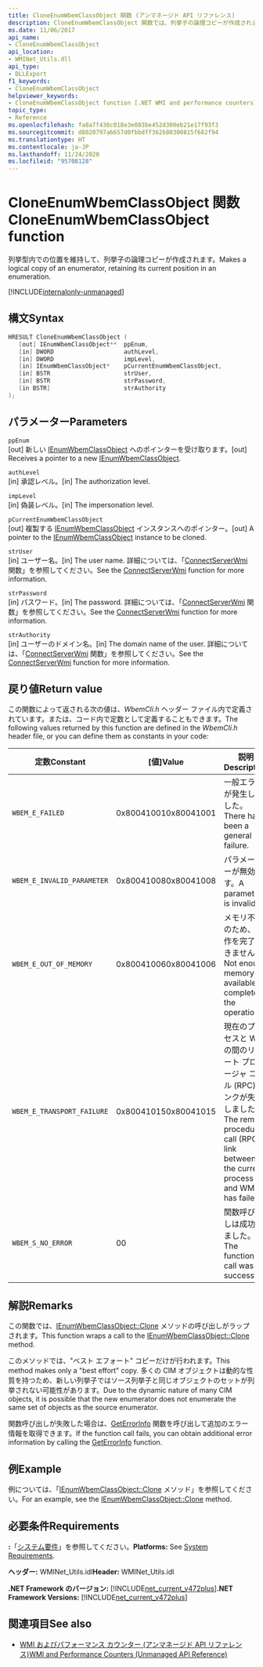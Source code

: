 ```yaml
---
title: CloneEnumWbemClassObject 関数 (アンマネージド API リファレンス)
description: CloneEnumWbemClassObject 関数では、列挙子の論理コピーが作成されます。
ms.date: 11/06/2017
api_name:
- CloneEnumWbemClassObject
api_location:
- WMINet_Utils.dll
api_type:
- DLLExport
f1_keywords:
- CloneEnumWbemClassObject
helpviewer_keywords:
- CloneEnumWbemClassObject function [.NET WMI and performance counters]
topic_type:
- Reference
ms.openlocfilehash: fa8a7f436c018e3e083be452d300eb21e17f93f3
ms.sourcegitcommit: d8020797a6657d0fbbdff362b80300815f682f94
ms.translationtype: HT
ms.contentlocale: ja-JP
ms.lasthandoff: 11/24/2020
ms.locfileid: "95708128"
---
```

# <a name="cloneenumwbemclassobject-function"></a><span data-ttu-id="c6e76-103">CloneEnumWbemClassObject 関数</span><span class="sxs-lookup"><span data-stu-id="c6e76-103">CloneEnumWbemClassObject function</span></span>

<span data-ttu-id="c6e76-104">列挙型内での位置を維持して、列挙子の論理コピーが作成されます。</span><span class="sxs-lookup"><span data-stu-id="c6e76-104">Makes a logical copy of an enumerator, retaining its current position in an enumeration.</span></span>

[!INCLUDE[internalonly-unmanaged](../../../../includes/internalonly-unmanaged.md)]

## <a name="syntax"></a><span data-ttu-id="c6e76-105">構文</span><span class="sxs-lookup"><span data-stu-id="c6e76-105">Syntax</span></span>

```cpp
HRESULT CloneEnumWbemClassObject (
   [out] IEnumWbemClassObject**  ppEnum,
   [in] DWORD                    authLevel,
   [in] DWORD                    impLevel,
   [in] IEnumWbemClassObject*    pCurrentEnumWbemClassObject,
   [in] BSTR                     strUser,
   [in] BSTR                     strPassword,
   [in BSTR]                     strAuthority
);
```

## <a name="parameters"></a><span data-ttu-id="c6e76-106">パラメーター</span><span class="sxs-lookup"><span data-stu-id="c6e76-106">Parameters</span></span>

`ppEnum`\
<span data-ttu-id="c6e76-107">[out] 新しい [IEnumWbemClassObject](/windows/desktop/api/wbemcli/nn-wbemcli-ienumwbemclassobject) へのポインターを受け取ります。</span><span class="sxs-lookup"><span data-stu-id="c6e76-107">[out] Receives a pointer to a new [IEnumWbemClassObject](/windows/desktop/api/wbemcli/nn-wbemcli-ienumwbemclassobject).</span></span>

`authLevel`\
<span data-ttu-id="c6e76-108">[in] 承認レベル。</span><span class="sxs-lookup"><span data-stu-id="c6e76-108">[in] The authorization level.</span></span>

`impLevel`\
<span data-ttu-id="c6e76-109">[in] 偽装レベル。</span><span class="sxs-lookup"><span data-stu-id="c6e76-109">[in] The impersonation level.</span></span>

`pCurrentEnumWbemClassObject`\
<span data-ttu-id="c6e76-110">[out] 複製する [IEnumWbemClassObject](/windows/desktop/api/wbemcli/nn-wbemcli-ienumwbemclassobject) インスタンスへのポインター。</span><span class="sxs-lookup"><span data-stu-id="c6e76-110">[out] A pointer to the [IEnumWbemClassObject](/windows/desktop/api/wbemcli/nn-wbemcli-ienumwbemclassobject) instance to be cloned.</span></span>

`strUser`\
<span data-ttu-id="c6e76-111">[in] ユーザー名。</span><span class="sxs-lookup"><span data-stu-id="c6e76-111">[in] The user name.</span></span> <span data-ttu-id="c6e76-112">詳細については、「[ConnectServerWmi](connectserverwmi.md) 関数」を参照してください。</span><span class="sxs-lookup"><span data-stu-id="c6e76-112">See the [ConnectServerWmi](connectserverwmi.md) function for more information.</span></span>

`strPassword`\
<span data-ttu-id="c6e76-113">[in] パスワード。</span><span class="sxs-lookup"><span data-stu-id="c6e76-113">[in] The password.</span></span> <span data-ttu-id="c6e76-114">詳細については、「[ConnectServerWmi](connectserverwmi.md) 関数」を参照してください。</span><span class="sxs-lookup"><span data-stu-id="c6e76-114">See the [ConnectServerWmi](connectserverwmi.md) function for more information.</span></span>

`strAuthority`\
<span data-ttu-id="c6e76-115">[in] ユーザーのドメイン名。</span><span class="sxs-lookup"><span data-stu-id="c6e76-115">[in] The domain name of the user.</span></span> <span data-ttu-id="c6e76-116">詳細については、「[ConnectServerWmi](connectserverwmi.md) 関数」を参照してください。</span><span class="sxs-lookup"><span data-stu-id="c6e76-116">See the [ConnectServerWmi](connectserverwmi.md) function for more information.</span></span>

## <a name="return-value"></a><span data-ttu-id="c6e76-117">戻り値</span><span class="sxs-lookup"><span data-stu-id="c6e76-117">Return value</span></span>

<span data-ttu-id="c6e76-118">この関数によって返される次の値は、*WbemCli.h* ヘッダー ファイル内で定義されています。または、コード内で定数として定義することもできます。</span><span class="sxs-lookup"><span data-stu-id="c6e76-118">The following values returned by this function are defined in the *WbemCli.h* header file, or you can define them as constants in your code:</span></span>

|<span data-ttu-id="c6e76-119">定数</span><span class="sxs-lookup"><span data-stu-id="c6e76-119">Constant</span></span>  |<span data-ttu-id="c6e76-120">[値]</span><span class="sxs-lookup"><span data-stu-id="c6e76-120">Value</span></span>  |<span data-ttu-id="c6e76-121">説明</span><span class="sxs-lookup"><span data-stu-id="c6e76-121">Description</span></span>  |
|---------|---------|---------|
| `WBEM_E_FAILED` | <span data-ttu-id="c6e76-122">0x80041001</span><span class="sxs-lookup"><span data-stu-id="c6e76-122">0x80041001</span></span> | <span data-ttu-id="c6e76-123">一般エラーが発生しました。</span><span class="sxs-lookup"><span data-stu-id="c6e76-123">There has been a general failure.</span></span> |
| `WBEM_E_INVALID_PARAMETER` | <span data-ttu-id="c6e76-124">0x80041008</span><span class="sxs-lookup"><span data-stu-id="c6e76-124">0x80041008</span></span> | <span data-ttu-id="c6e76-125">パラメーターが無効です。</span><span class="sxs-lookup"><span data-stu-id="c6e76-125">A parameter is invalid.</span></span> |
| `WBEM_E_OUT_OF_MEMORY` | <span data-ttu-id="c6e76-126">0x80041006</span><span class="sxs-lookup"><span data-stu-id="c6e76-126">0x80041006</span></span> | <span data-ttu-id="c6e76-127">メモリ不足のため、操作を完了できません。</span><span class="sxs-lookup"><span data-stu-id="c6e76-127">Not enough memory is available complete the operation.</span></span> |
| `WBEM_E_TRANSPORT_FAILURE` | <span data-ttu-id="c6e76-128">0x80041015</span><span class="sxs-lookup"><span data-stu-id="c6e76-128">0x80041015</span></span> | <span data-ttu-id="c6e76-129">現在のプロセスと WMI の間のリモート プロシージャ コール (RPC) リンクが失敗しました。</span><span class="sxs-lookup"><span data-stu-id="c6e76-129">The remote procedure call (RPC) link between the current process and WMI has failed.</span></span> |
| `WBEM_S_NO_ERROR` | <span data-ttu-id="c6e76-130">0</span><span class="sxs-lookup"><span data-stu-id="c6e76-130">0</span></span> | <span data-ttu-id="c6e76-131">関数呼び出しは成功しました。</span><span class="sxs-lookup"><span data-stu-id="c6e76-131">The function call was successful.</span></span>  |

## <a name="remarks"></a><span data-ttu-id="c6e76-132">解説</span><span class="sxs-lookup"><span data-stu-id="c6e76-132">Remarks</span></span>

<span data-ttu-id="c6e76-133">この関数では、[IEnumWbemClassObject::Clone](/windows/desktop/api/wbemcli/nf-wbemcli-ienumwbemclassobject-clone) メソッドの呼び出しがラップされます。</span><span class="sxs-lookup"><span data-stu-id="c6e76-133">This function wraps a call to the [IEnumWbemClassObject::Clone](/windows/desktop/api/wbemcli/nf-wbemcli-ienumwbemclassobject-clone) method.</span></span>

<span data-ttu-id="c6e76-134">このメソッドでは、"ベスト エフォート" コピーだけが行われます。</span><span class="sxs-lookup"><span data-stu-id="c6e76-134">This method makes only a "best effort" copy.</span></span> <span data-ttu-id="c6e76-135">多くの CIM オブジェクトは動的な性質を持つため、新しい列挙子ではソース列挙子と同じオブジェクトのセットが列挙されない可能性があります。</span><span class="sxs-lookup"><span data-stu-id="c6e76-135">Due to the dynamic nature of many CIM objects, it is possible that the new enumerator does not enumerate the same set of objects as the source enumerator.</span></span>

<span data-ttu-id="c6e76-136">関数呼び出しが失敗した場合は、[GetErrorInfo](geterrorinfo.md) 関数を呼び出して追加のエラー情報を取得できます。</span><span class="sxs-lookup"><span data-stu-id="c6e76-136">If the function call fails, you can obtain additional error information by calling the [GetErrorInfo](geterrorinfo.md) function.</span></span>

## <a name="example"></a><span data-ttu-id="c6e76-137">例</span><span class="sxs-lookup"><span data-stu-id="c6e76-137">Example</span></span>

<span data-ttu-id="c6e76-138">例については、「[IEnumWbemClassObject::Clone](/windows/desktop/api/wbemcli/nf-wbemcli-ienumwbemclassobject-clone) メソッド」を参照してください。</span><span class="sxs-lookup"><span data-stu-id="c6e76-138">For an example, see the [IEnumWbemClassObject::Clone](/windows/desktop/api/wbemcli/nf-wbemcli-ienumwbemclassobject-clone) method.</span></span>

## <a name="requirements"></a><span data-ttu-id="c6e76-139">必要条件</span><span class="sxs-lookup"><span data-stu-id="c6e76-139">Requirements</span></span>

 <span data-ttu-id="c6e76-140">**:**「[システム要件](../../get-started/system-requirements.md)」を参照してください。</span><span class="sxs-lookup"><span data-stu-id="c6e76-140">**Platforms:** See [System Requirements](../../get-started/system-requirements.md).</span></span>

 <span data-ttu-id="c6e76-141">**ヘッダー:** WMINet_Utils.idl</span><span class="sxs-lookup"><span data-stu-id="c6e76-141">**Header:** WMINet_Utils.idl</span></span>

 <span data-ttu-id="c6e76-142">**.NET Framework のバージョン:** [!INCLUDE[net_current_v472plus](../../../../includes/net-current-v472plus.md)]</span><span class="sxs-lookup"><span data-stu-id="c6e76-142">**.NET Framework Versions:** [!INCLUDE[net_current_v472plus](../../../../includes/net-current-v472plus.md)]</span></span>

## <a name="see-also"></a><span data-ttu-id="c6e76-143">関連項目</span><span class="sxs-lookup"><span data-stu-id="c6e76-143">See also</span></span>

- [<span data-ttu-id="c6e76-144">WMI およびパフォーマンス カウンター (アンマネージド API リファレンス)</span><span class="sxs-lookup"><span data-stu-id="c6e76-144">WMI and Performance Counters (Unmanaged API Reference)</span></span>](index.md)
